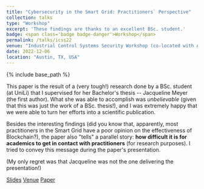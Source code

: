 ```yaml
---
title: "Cybersecurity in the Smart Grid: Practitioners` Perspective"
collection: talks
type: "Workshop"
excerpt: 'These findings are thanks to an excellent BSc. student.'
badge: <span class='badge badge-danger'>Workshop</span>
permalink: /talks/icss22
venue: "Industrial Control Systems Security Workshop (co-located with ACSAC)"
date: 2022-12-06
location: "Austin, TX, USA"
---
```

{% include base_path %}

This paper is the result of a (very tough!) research done by a BSc. student (at UniLi) that I supervised for her Bachelor's thesis -- Jacqueline Meyer (the first author). What she was able to accomplish was _unbelievable_ (given that this was just the work of a BSc. thesis!), and I was extremely happy that we were able to turn her efforts into a scientific publication.

Besides the interesting findings (did you know that, apparently, most practitioners in the Smart Grid have a poor opinion on the effectiveness of Blockchain?), the paper also "tells" a parallel story: **how difficult it is for academics to get in contact with practitioners** (for research purposes). I tried to convey this message during the paper's presentation.

(My only regret was that Jacqueline was not the one delivering the presentation!)




<a class="btn btn-outline-primary my-1 mr-1 btn-sm" href="{{ base_path }}/files/talks/icss22.pdf" target="_blank" rel="noopener">Slides</a>
<a class="btn btn-outline-primary my-1 mr-1 btn-sm" href="https://www.acsac.org/2022/workshops/icss/" target="_blank" rel="noopener">Venue</a>
<a class="btn btn-outline-primary my-1 mr-1 btn-sm" href="{{base_path}}/publications/icss22" rel="noopener">Paper</a>